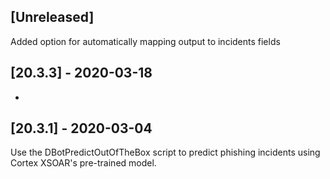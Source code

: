 ## [Unreleased]
Added option for automatically mapping output to incidents fields


## [20.3.3] - 2020-03-18
-

## [20.3.1] - 2020-03-04
Use the DBotPredictOutOfTheBox script to predict phishing incidents using Cortex XSOAR's pre-trained model.
